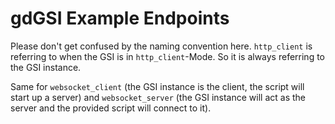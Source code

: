 # gdGSI Example Endpoints

Please don't get confused by the naming convention here.
`http_client` is referring to when the GSI is in `http_client`-Mode. So it is always referring to the GSI instance.

Same for `websocket_client` (the GSI instance is the client, the script will start up a server) and `websocket_server` (the GSI instance will act as the server and the provided script will connect to it).